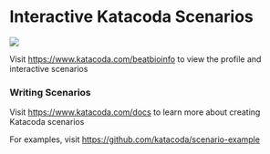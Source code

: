 # Interactive Katacoda Scenarios

[![](http://shields.katacoda.com/katacoda/beatbioinfo/count.svg)](https://www.katacoda.com/beatbioinfo "Get your profile on Katacoda.com")

Visit https://www.katacoda.com/beatbioinfo to view the profile and interactive scenarios

### Writing Scenarios
Visit https://www.katacoda.com/docs to learn more about creating Katacoda scenarios

For examples, visit https://github.com/katacoda/scenario-example
